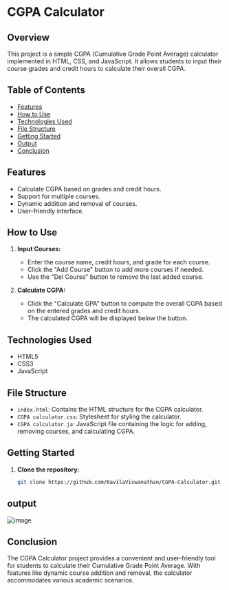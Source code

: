 # CGPA Calculator

## Overview

This project is a simple CGPA (Cumulative Grade Point Average) calculator implemented in HTML, CSS, and JavaScript. It allows students to input their course grades and credit hours to calculate their overall CGPA.

## Table of Contents

- [Features](#features)
- [How to Use](#how-to-use)
- [Technologies Used](#technologies-used)
- [File Structure](#file-structure)
- [Getting Started](#getting-started)
- [Output](#output)
- [Conclusion](#conclusion)
  
## Features

- Calculate CGPA based on grades and credit hours.
- Support for multiple courses.
- Dynamic addition and removal of courses.
- User-friendly interface.

## How to Use

1. **Input Courses:**
   - Enter the course name, credit hours, and grade for each course.
   - Click the "Add Course" button to add more courses if needed.
   - Use the "Del Course" button to remove the last added course.

2. **Calculate CGPA:**
   - Click the "Calculate GPA" button to compute the overall CGPA based on the entered grades and credit hours.
   - The calculated CGPA will be displayed below the button.

## Technologies Used

- HTML5
- CSS3
- JavaScript

## File Structure

- `index.html`: Contains the HTML structure for the CGPA calculator.
- `CGPA calculator.css`: Stylesheet for styling the calculator.
- `CGPA calculator.ja`: JavaScript file containing the logic for adding, removing courses, and calculating CGPA.

## Getting Started

1. **Clone the repository:**
   ```bash
   git clone https://github.com/KavilaViswanathan/CGPA-Calculator.git

## output

   ![image](https://github.com/KavilaViswanathan/CGPA_Calculator_Using_JS/assets/140960627/2ebd379d-4381-4a60-a8d9-3495fa9abc1f)

## Conclusion

The CGPA Calculator project provides a convenient and user-friendly tool for students to calculate their Cumulative Grade Point Average. With features like dynamic course addition and removal, the calculator accommodates various academic scenarios.

   
